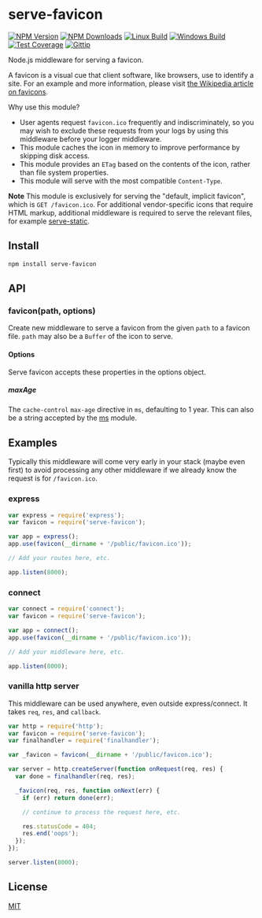 # serve-favicon

[![NPM Version][npm-image]][npm-url]
[![NPM Downloads][downloads-image]][downloads-url]
[![Linux Build][travis-image]][travis-url]
[![Windows Build][appveyor-image]][appveyor-url]
[![Test Coverage][coveralls-image]][coveralls-url]
[![Gittip][gittip-image]][gittip-url]

Node.js middleware for serving a favicon.

A favicon is a visual cue that client software, like browsers, use to identify
a site. For an example and more information, please visit
[the Wikipedia article on favicons](https://en.wikipedia.org/wiki/Favicon).

Why use this module?

  - User agents request `favicon.ico` frequently and indiscriminately, so you
    may wish to exclude these requests from your logs by using this middleware
    before your logger middleware.
  - This module caches the icon in memory to improve performance by skipping
    disk access.
  - This module provides an `ETag` based on the contents of the icon, rather
    than file system properties.
  - This module will serve with the most compatible `Content-Type`.

**Note** This module is exclusively for serving the "default, implicit favicon",
which is `GET /favicon.ico`. For additional vendor-specific icons that require
HTML markup, additional middleware is required to serve the relevant files, for
example [serve-static](https://npmjs.org/package/serve-static).

## Install

```bash
npm install serve-favicon
```

## API

### favicon(path, options)

Create new middleware to serve a favicon from the given `path` to a favicon file.
`path` may also be a `Buffer` of the icon to serve.

#### Options

Serve favicon accepts these properties in the options object.

##### maxAge

The `cache-control` `max-age` directive in `ms`, defaulting to 1 year. This can
also be a string accepted by the [ms](https://www.npmjs.org/package/ms#readme)
module.

## Examples

Typically this middleware will come very early in your stack (maybe even first)
to avoid processing any other middleware if we already know the request is for
`/favicon.ico`.

### express

```javascript
var express = require('express');
var favicon = require('serve-favicon');

var app = express();
app.use(favicon(__dirname + '/public/favicon.ico'));

// Add your routes here, etc.

app.listen(8000);
```

### connect

```javascript
var connect = require('connect');
var favicon = require('serve-favicon');

var app = connect();
app.use(favicon(__dirname + '/public/favicon.ico'));

// Add your middleware here, etc.

app.listen(8000);
```

### vanilla http server

This middleware can be used anywhere, even outside express/connect. It takes
`req`, `res`, and `callback`.

```javascript
var http = require('http');
var favicon = require('serve-favicon');
var finalhandler = require('finalhandler');

var _favicon = favicon(__dirname + '/public/favicon.ico');

var server = http.createServer(function onRequest(req, res) {
  var done = finalhandler(req, res);

  _favicon(req, res, function onNext(err) {
    if (err) return done(err);

    // continue to process the request here, etc.

    res.statusCode = 404;
    res.end('oops');
  });
});

server.listen(8000);
```

## License

[MIT](LICENSE)

[npm-image]: https://img.shields.io/npm/v/serve-favicon.svg
[npm-url]: https://npmjs.org/package/serve-favicon
[travis-image]: https://img.shields.io/travis/expressjs/serve-favicon/master.svg?label=linux
[travis-url]: https://travis-ci.org/expressjs/serve-favicon
[appveyor-image]: https://img.shields.io/appveyor/ci/dougwilson/serve-favicon/master.svg?label=windows
[appveyor-url]: https://ci.appveyor.com/project/dougwilson/serve-favicon
[coveralls-image]: https://img.shields.io/coveralls/expressjs/serve-favicon.svg
[coveralls-url]: https://coveralls.io/r/expressjs/serve-favicon?branch=master
[downloads-image]: https://img.shields.io/npm/dm/serve-favicon.svg
[downloads-url]: https://npmjs.org/package/serve-favicon
[gittip-image]: https://img.shields.io/gittip/dougwilson.svg
[gittip-url]: https://www.gittip.com/dougwilson/
